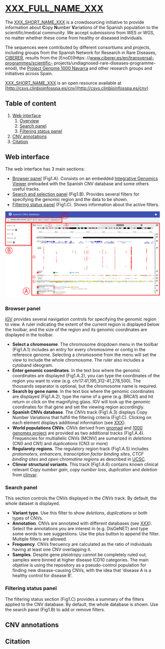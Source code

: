 # [XXX_FULL_NAME_XXX](xxx)

The [XXX_SHORT_NAME_XXX](xxx) is a crowdsourcing initiative to provide information about **C**opy **N**umber **V**ariations of the Spanish population to the scientific/medical community. We accept submissions from WES or WGS, no matter whether these come from healthy or diseased individuals.

The sequences were contributed by different consortiums and projects, including groups from the Spanish Network for Research in Rare Diseases, [CIBERER](https://www.ciberer.es/), results from the [EnoD](https: //www.ciberer.es/en/transversal-programmes/scientific- projects/undiagnosed-rare-diseases-programme-enod), the [Project Genome 1000 Navarra](https://www.nagen1000navarra.es/en) and other research groups and initiatives across Spain. 

[XXX_SHORT_NAME_XXX](xxx) is an open resource available at [http://csvs.clinbioinfosspa.es/cnv](http://csvs.clinbioinfosspa.es/cnv)


## <a name="TOC">Table of content</a>
 1. [Web interface](#interface)
    1. [Overview](#interface_overview)
    1. [Search panel](#interface_search)
    1. [Filtering status panel](#interface_filter)
 1. [CNV annotations](#annotations)
 1. [Citation](#citation)


## <a name="interface">Web interface</a>
The web interface has 3 main sections: 

* [Browser panel](#browser_panel) (Fig1.A). Consists on an embedded [Integrative Genomics Viewer](https://igv.org/) preloaded with the Spanish CNV database and some others useful tracks. 
* [Search and selection panel](#search_panel) (Fig1.B). Provides several filters for specifying the genomic region and the data to be shown.
* [Filtering status panel](#filtering_panel) (Fig1.C). Shows information about the active filters.

![alt web interface][fig1]


### <a name="browser_panel">Browser panel</a>
[IGV](https://igv.org/) provides several navigation controls for specifying the genomic region to view. A ruler indicating the extent of the current region is displayed below the toolbar, and the size of the region and its genomic coordinates are displayed in the toolbar.

* **Select a chromosome**. The chromosome dropdown menu in the toolbar (Fig1.A.1) includes an entry for every chromosome or contig in the reference genome. Selecting a chromosome from the menu will set the view to include the whole chromosome. The ruler also includes a cytoband ideogram.
* **Enter genomic coordinates**. In the text box where the genomic coordinates are displayed (Fig1.A.2), you can type the coordinates of the region you want to view (e.g. chr17:41,195,312-41,278,500). The thousands separator is optional, but the chromosome name is required.
* **Search by gene name**. In the text box where the genomic coordinates are displayed (Fig1.A.2), type the name of a gene (e.g. BRCA1) and hit return or click on the magnifying glass. IGV will look up the genomic coordinates for that gene and set the viewing region accordingly.
* **Spanish CNVs database**. The _CNVs_ track (Fig1.A.3) displays Copy Number Variations that fulfill the filtering criteria (Fig1.C). Clicking on each element displays additional information (see [XXX](xxx)).
* **World populations CNVs**. _CNVs_ derived from [gnomad](https://gnomad.broadinstitute.org/) and [1000 genomes project](https://www.internationalgenome.org/) are provided as two additional tracks (Fig1.A.4). Frequencies for multiallelic CNVs (MCNV) are sumarized in _deletions_ (CN0 and CN1) and _duplications_ (CN3 or more)
* **Regularoty regions**. The regulatory region track (Fig1.A.5) includes _protomoters_, _enhancers_, _transcription factor binding sites_, _CTCF binding sites_ and _open chromatine regions_ as described in [UCSC](hgdownload.soe.ucsc.edu). 
* **Clinvar structural variants**. This track (Fig1.A.6) contains known clinical relevant _Copy number gain_, _copy number loss_, _duplication_ and _deletion_ from [clinvar](https://www.ncbi.nlm.nih.gov/clinvar/).



### <a name="search_panel">Search panel</a>
This section controls the CNVs displayed in the _CNVs_ track. By default, the whole dataset is displayed.

* **Variant type**. Use this filter to show _deletions_, _duplications_ or both types of CNVs.
* **Annotation**. CNVs are annotated with different databases (see [XXX](xxx)). Select the annotations you are interest in (e.g. DisGeNET) and type some words to see suggestions. Use the plus button to append the filter. Multiple filters are allowed.
* **Frequency**. CNVs frecuency are calculated as the ratio of individuals having at least one CNV overlapping it. 
* **Samples**. Despite gene pleiotropy cannot be completely ruled out, samples were binned at higher disease ICD10 categories. The main objetive is using the repository as a pseudo-control population for finding new disease-causing CNVs, with the idea that ‘disease A is a healthy control for disease B’.

### <a name="filtering_panel">Filtering status panel</a>
The filtering status section (Fig1.C) provides a summary of the filters applied to the CNV database. By default, the whole database is shown. Use the search panel (Fig1.B) to add or remove filters.


## <a name="annotations">CNV annotations</a>

<!---
DisGeNET	7.0, January 2020
GO	2021-02-01
PHENOTYPE	Generated: 14-abr-2021
Clinvar	2021-04-18
DOSE	20 January 2021
OMIM	Generated: 2021-04-19
ORPHANET	1.3.7 \/ 4.1. ,2021-04-01
Mappability Consensus	2011-05-04
-->


## <a name="citation">Citation</a>







[fig1]: img/fig1.svg "Web interface"














